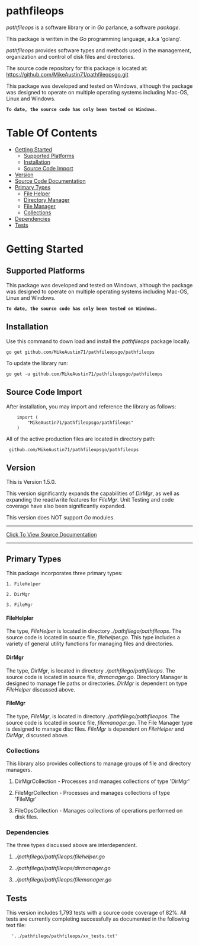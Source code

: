 # pathfileops

*pathfileops* is a software library or in *Go* parlance, a software *package*.

This package is written in the *Go* programming language, a.k.a 'golang'.
 
*pathfileops* provides software types and methods used in the management,
organization and control of disk files and directories.

The source code repository for this package is located at:
  https://github.com/MikeAustin71/pathfileopsgo.git

This package was developed and tested on Windows, although the package
was designed to operate on multiple operating systems including 
Mac-OS, Linux and Windows.

__`To date, the source code has only been tested on Windows.`__

# Table Of Contents
+ [Getting Started](#getting-started)
  - [Supported Platforms](#supported-platforms)
  - [Installation](#installation)
  - [Source Code Import](#source-code-import)
+ [Version](#version)
+ [Source Code Documentation](http://godoc.org/github.com/MikeAustin71/pathfileopsgo/pathfileops)
+ [Primary Types](#primary-types)
  - [File Helper](#filehelpler)
  - [Directory Manager](#dirmgr)
  - [File Manager](#filemgr)
  - [Collections](#collections)
+ [Dependencies](#dependencies)
+ [Tests](#tests)

<a name="getting-started"></a>
# Getting Started 

<a name="supported-platforms"></a>
## Supported Platforms
This package was developed and tested on Windows, although the package
was designed to operate on multiple operating systems including 
Mac-OS, Linux and Windows.

__`To date, the source code has only been tested on Windows.`__

<a name="installation"></a>
## Installation
Use this command to down load and install the *pathfileops* package
locally. 

    go get github.com/MikeAustin71/pathfileopsgo/pathfileops

To update the library run:
    
    go get -u github.com/MikeAustin71/pathfileopsgo/pathfileops

<a name="source-code-import"></a>
## Source Code Import        
After installation, you may import and reference the library
as follows:

        import (
            "MikeAustin71/pathfileopsgo/pathfileops"
        )    

All of the active production files are located in directory path:

     github.com/MikeAustin71/pathfileopsgo/pathfileops


## Version

This is Version 1.5.0.

This version significantly expands the capabilities of *DirMgr*, as
well as expanding the read/write features for *FileMgr*. Unit Testing
and code coverage have also been significantly expanded. 

This version does NOT support *Go* modules.
___    
[Click To View Source Documentation](http://godoc.org/github.com/MikeAustin71/pathfileopsgo/pathfileops)    
___

<a name="primarytypes"></a>
## Primary Types
      
This package incorporates three primary types: 
    
    1. FileHelper
    
    2. DirMgr
    
    3. FileMgr

<a name="filehelper"></a>
#### FileHelpler
The type, *FileHelper* is located in directory *./pathfilego/pathfileops*.
The source code is located in source file, *filehelper.go*. This type includes a variety
of general utility functions for managing files and directories.

<a name="dirmgr"></a>
#### DirMgr
The type, *DirMgr*, is located in directory *./pathfilego/pathfileops*.
The source code is located in source file, *dirmanager.go*. Directory Manager
is designed to manage file paths or directories. *DirMgr* is dependent on type *FileHelper*
discussed above.

<a name="filemgr"></a>
#### FileMgr 
The type, *FileMgr*, is located in directory *./pathfilego/pathfileopos*. 
The source code is located in source file, *filemanager.go*. The File Manager
type is designed to manage disc files. *FileMgr* is dependent on *FileHelper*
and *DirMgr*, discussed above.

<a name="collections"></a>
### Collections
This library also provides collections to manage groups of file and directory
managers.

1. DirMgrCollection - Processes and manages collections of type 'DirMgr'

2. FileMgrCollection - Processes and manages collections of type 'FileMgr' 

3. FileOpsCollection - Manages collections of operations performed on disk
 files.
 
<a name="dependencies"></a> 
### Dependencies
The three types discussed above are interdependent.

1. *./pathfilego/pathfileops/filehelper.go*

2. *./pathfilego/pathfileops/dirmanager.go*

3. *./pathfilego/pathfileops/filemanager.go*

<a name="tests"></a>
## Tests
This version includes 1,793 tests with a source code coverage of 82%.
All tests are currently completing successfully as documented in the
following text file:

      '../pathfilego/pathfileops/xx_tests.txt'


 

 
